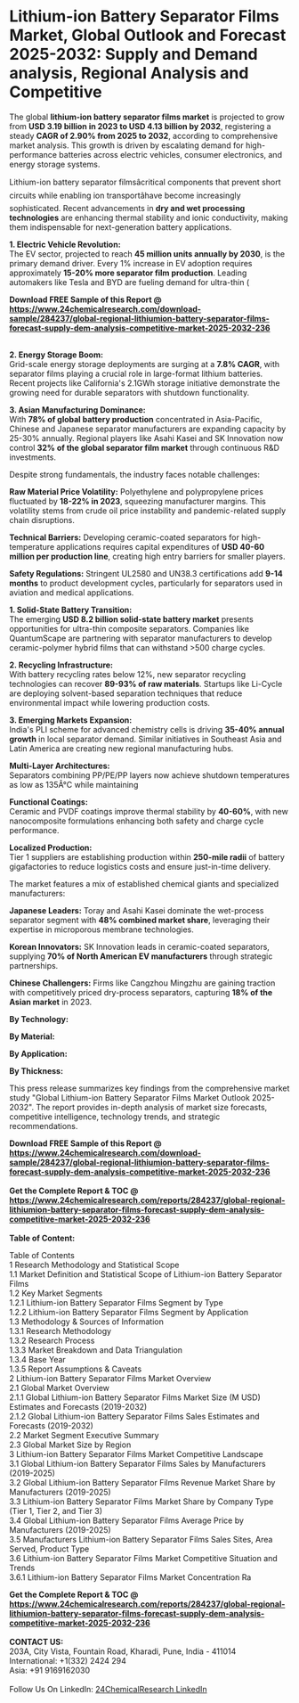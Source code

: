 <h1>Lithium-ion Battery Separator Films Market, Global Outlook and Forecast 2025-2032: Supply and Demand analysis, Regional Analysis and Competitive</h1><p>The global <strong>lithium-ion battery separator films market</strong> is projected to grow from <strong>USD 3.19 billion in 2023 to USD 4.13 billion by 2032</strong>, registering a steady <strong>CAGR of 2.90% from 2025 to 2032</strong>, according to comprehensive market analysis. This growth is driven by escalating demand for high-performance batteries across electric vehicles, consumer electronics, and energy storage systems.</p><p>Lithium-ion battery separator filmsâcritical components that prevent short circuits while enabling ion transportâhave become increasingly sophisticated. Recent advancements in <strong>dry and wet processing technologies</strong> are enhancing thermal stability and ionic conductivity, making them indispensable for next-generation battery applications.</p><p><strong>1. Electric Vehicle Revolution:</strong><br>
The EV sector, projected to reach <strong>45 million units annually by 2030</strong>, is the primary demand driver. Every 1% increase in EV adoption requires approximately <strong>15-20% more separator film production</strong>. Leading automakers like Tesla and BYD are fueling demand for ultra-thin (

</p><div><b>Download FREE Sample of this Report @ 
            <a href="https://www.24chemicalresearch.com/download-sample/284237/global-regional-lithiumion-battery-separator-films-forecast-supply-dem-analysis-competitive-market-2025-2032-236">
            https://www.24chemicalresearch.com/download-sample/284237/global-regional-lithiumion-battery-separator-films-forecast-supply-dem-analysis-competitive-market-2025-2032-236</a></b></div><br><p><strong>2. Energy Storage Boom:</strong><br>
Grid-scale energy storage deployments are surging at a <strong>7.8% CAGR</strong>, with separator films playing a crucial role in large-format lithium batteries. Recent projects like California's 2.1GWh storage initiative demonstrate the growing need for durable separators with shutdown functionality.</p><p><strong>3. Asian Manufacturing Dominance:</strong><br>
With <strong>78% of global battery production</strong> concentrated in Asia-Pacific, Chinese and Japanese separator manufacturers are expanding capacity by 25-30% annually. Regional players like Asahi Kasei and SK Innovation now control <strong>32% of the global separator film market</strong> through continuous R&amp;D investments.</p><p>Despite strong fundamentals, the industry faces notable challenges:</p><p><strong>Raw Material Price Volatility:</strong> Polyethylene and polypropylene prices fluctuated by <strong>18-22% in 2023</strong>, squeezing manufacturer margins. This volatility stems from crude oil price instability and pandemic-related supply chain disruptions.</p><p><strong>Technical Barriers:</strong> Developing ceramic-coated separators for high-temperature applications requires capital expenditures of <strong>USD 40-60 million per production line</strong>, creating high entry barriers for smaller players.</p><p><strong>Safety Regulations:</strong> Stringent UL2580 and UN38.3 certifications add <strong>9-14 months</strong> to product development cycles, particularly for separators used in aviation and medical applications.</p><p><strong>1. Solid-State Battery Transition:</strong><br>
The emerging <strong>USD 8.2 billion solid-state battery market</strong> presents opportunities for ultra-thin composite separators. Companies like QuantumScape are partnering with separator manufacturers to develop ceramic-polymer hybrid films that can withstand &gt;500 charge cycles.</p><p><strong>2. Recycling Infrastructure:</strong><br>
With battery recycling rates below 12%, new separator recycling technologies can recover <strong>89-93% of raw materials</strong>. Startups like Li-Cycle are deploying solvent-based separation techniques that reduce environmental impact while lowering production costs.</p><p><strong>3. Emerging Markets Expansion:</strong><br>
India's PLI scheme for advanced chemistry cells is driving <strong>35-40% annual growth</strong> in local separator demand. Similar initiatives in Southeast Asia and Latin America are creating new regional manufacturing hubs.</p><p><strong>Multi-Layer Architectures:</strong><br>
	Separators combining PP/PE/PP layers now achieve shutdown temperatures as low as 135Â°C while maintaining 
	</p><p><strong>Functional Coatings:</strong><br>
	Ceramic and PVDF coatings improve thermal stability by <strong>40-60%</strong>, with new nanocomposite formulations enhancing both safety and charge cycle performance.</p><p><strong>Localized Production:</strong><br>
	Tier 1 suppliers are establishing production within <strong>250-mile radii</strong> of battery gigafactories to reduce logistics costs and ensure just-in-time delivery.</p><p>The market features a mix of established chemical giants and specialized manufacturers:</p><p><strong>Japanese Leaders:</strong> Toray and Asahi Kasei dominate the wet-process separator segment with <strong>48% combined market share</strong>, leveraging their expertise in microporous membrane technologies.</p><p><strong>Korean Innovators:</strong> SK Innovation leads in ceramic-coated separators, supplying <strong>70% of North American EV manufacturers</strong> through strategic partnerships.</p><p><strong>Chinese Challengers:</strong> Firms like Cangzhou Mingzhu are gaining traction with competitively priced dry-process separators, capturing <strong>18% of the Asian market</strong> in 2023.</p><p><strong>By Technology:</strong></p><p><strong>By Material:</strong></p><p><strong>By Application:</strong></p><p><strong>By Thickness:</strong></p><p>This press release summarizes key findings from the comprehensive market study "Global Lithium-ion Battery Separator Films Market Outlook 2025-2032". The report provides in-depth analysis of market size forecasts, competitive intelligence, technology trends, and strategic recommendations.</p><div><b>Download FREE Sample of this Report @ 
            <a href="https://www.24chemicalresearch.com/download-sample/284237/global-regional-lithiumion-battery-separator-films-forecast-supply-dem-analysis-competitive-market-2025-2032-236">
            https://www.24chemicalresearch.com/download-sample/284237/global-regional-lithiumion-battery-separator-films-forecast-supply-dem-analysis-competitive-market-2025-2032-236</a></b></div><br><div><b>Get the Complete Report & TOC @ 
            <a href="https://www.24chemicalresearch.com/reports/284237/global-regional-lithiumion-battery-separator-films-forecast-supply-dem-analysis-competitive-market-2025-2032-236">
            https://www.24chemicalresearch.com/reports/284237/global-regional-lithiumion-battery-separator-films-forecast-supply-dem-analysis-competitive-market-2025-2032-236</a></b></div><br>
            <b>Table of Content:</b><p>Table of Contents<br />
1 Research Methodology and Statistical Scope<br />
1.1 Market Definition and Statistical Scope of Lithium-ion Battery Separator Films<br />
1.2 Key Market Segments<br />
1.2.1 Lithium-ion Battery Separator Films Segment by Type<br />
1.2.2 Lithium-ion Battery Separator Films Segment by Application<br />
1.3 Methodology & Sources of Information<br />
1.3.1 Research Methodology<br />
1.3.2 Research Process<br />
1.3.3 Market Breakdown and Data Triangulation<br />
1.3.4 Base Year<br />
1.3.5 Report Assumptions & Caveats<br />
2 Lithium-ion Battery Separator Films Market Overview<br />
2.1 Global Market Overview<br />
2.1.1 Global Lithium-ion Battery Separator Films Market Size (M USD) Estimates and Forecasts (2019-2032)<br />
2.1.2 Global Lithium-ion Battery Separator Films Sales Estimates and Forecasts (2019-2032)<br />
2.2 Market Segment Executive Summary<br />
2.3 Global Market Size by Region<br />
3 Lithium-ion Battery Separator Films Market Competitive Landscape<br />
3.1 Global Lithium-ion Battery Separator Films Sales by Manufacturers (2019-2025)<br />
3.2 Global Lithium-ion Battery Separator Films Revenue Market Share by Manufacturers (2019-2025)<br />
3.3 Lithium-ion Battery Separator Films Market Share by Company Type (Tier 1, Tier 2, and Tier 3)<br />
3.4 Global Lithium-ion Battery Separator Films Average Price by Manufacturers (2019-2025)<br />
3.5 Manufacturers Lithium-ion Battery Separator Films Sales Sites, Area Served, Product Type<br />
3.6 Lithium-ion Battery Separator Films Market Competitive Situation and Trends<br />
3.6.1 Lithium-ion Battery Separator Films Market Concentration Ra</p><div><b>Get the Complete Report & TOC @ 
            <a href="https://www.24chemicalresearch.com/reports/284237/global-regional-lithiumion-battery-separator-films-forecast-supply-dem-analysis-competitive-market-2025-2032-236">
            https://www.24chemicalresearch.com/reports/284237/global-regional-lithiumion-battery-separator-films-forecast-supply-dem-analysis-competitive-market-2025-2032-236</a></b></div><br><b>CONTACT US:</b><br>
            203A, City Vista, Fountain Road, Kharadi, Pune, India - 411014<br>
            International: +1(332) 2424 294<br>
            Asia: +91 9169162030 <br><br>
            Follow Us On LinkedIn: <a href="https://www.linkedin.com/company/24chemicalresearch/">24ChemicalResearch LinkedIn</a>